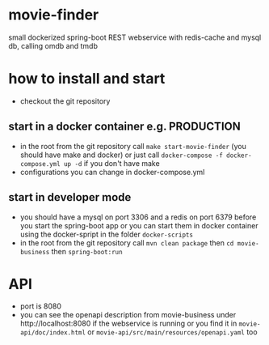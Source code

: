 # movie-finder
small dockerized spring-boot REST webservice with redis-cache and mysql db, calling omdb and tmdb

# how to install and start
- checkout the git repository

## start in a docker container e.g. PRODUCTION
- in the root from the git repository call `make start-movie-finder` (you should have make and docker) or just call `docker-compose -f docker-compose.yml up -d` if you don't have make
- configurations you can change in docker-compose.yml

## start in developer mode
- you should have a mysql on port 3306 and a redis on port 6379 before you start the spring-boot app or you can start them in docker container using the docker-spript in the folder `docker-scripts`
- in the root from the git repository call `mvn clean package` then `cd movie-business` then `spring-boot:run`

# API
- port is 8080
- you can see the openapi description from movie-business under http://localhost:8080 if the webservice is running or you find it in `movie-api/doc/index.html` or `movie-api/src/main/resources/openapi.yaml` too